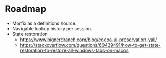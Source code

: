 #  Roadmap

- Morfix as a definitions source.
- Navigable lookup history per session.
- State restoration
    - https://www.bignerdranch.com/blog/cocoa-ui-preservation-yall/
    - https://stackoverflow.com/questions/60439491/how-to-get-state-restoration-to-restore-all-windows-tabs-on-macos

